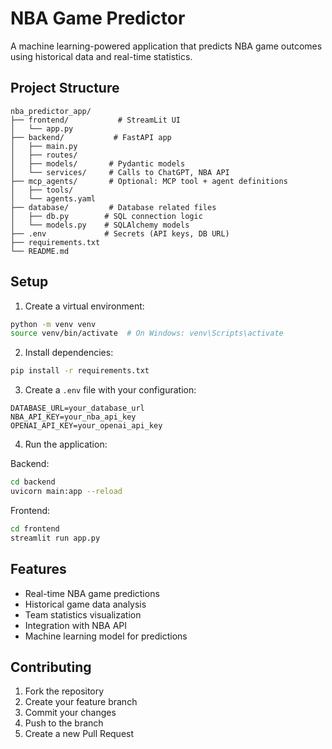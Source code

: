 # NBA Game Predictor

A machine learning-powered application that predicts NBA game outcomes using historical data and real-time statistics.

## Project Structure

```
nba_predictor_app/
├── frontend/           # StreamLit UI
│   └── app.py
├── backend/           # FastAPI app
│   ├── main.py
│   ├── routes/
│   ├── models/       # Pydantic models
│   └── services/     # Calls to ChatGPT, NBA API
├── mcp_agents/       # Optional: MCP tool + agent definitions
│   ├── tools/
│   └── agents.yaml
├── database/         # Database related files
│   ├── db.py        # SQL connection logic
│   └── models.py    # SQLAlchemy models
├── .env             # Secrets (API keys, DB URL)
├── requirements.txt
└── README.md
```

## Setup

1. Create a virtual environment:

```bash
python -m venv venv
source venv/bin/activate  # On Windows: venv\Scripts\activate
```

2. Install dependencies:

```bash
pip install -r requirements.txt
```

3. Create a `.env` file with your configuration:

```
DATABASE_URL=your_database_url
NBA_API_KEY=your_nba_api_key
OPENAI_API_KEY=your_openai_api_key
```

4. Run the application:

Backend:

```bash
cd backend
uvicorn main:app --reload
```

Frontend:

```bash
cd frontend
streamlit run app.py
```

## Features

- Real-time NBA game predictions
- Historical game data analysis
- Team statistics visualization
- Integration with NBA API
- Machine learning model for predictions

## Contributing

1. Fork the repository
2. Create your feature branch
3. Commit your changes
4. Push to the branch
5. Create a new Pull Request
